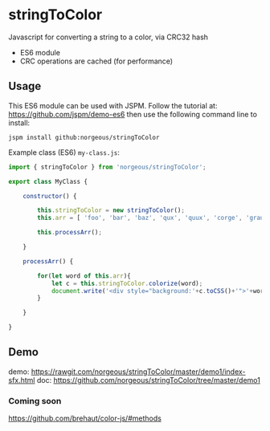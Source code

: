 # stringToColor
Javascript for converting a string to a color, via CRC32 hash

* ES6 module
* CRC operations are cached (for performance)

## Usage
This ES6 module can be used with JSPM.
Follow the tutorial at: https://github.com/jspm/demo-es6
then use the following command line to install:
```shell
jspm install github:norgeous/stringToColor
```
Example class (ES6) ```my-class.js```:
```js
import { stringToColor } from 'norgeous/stringToColor';

export class MyClass {

	constructor() {

		this.stringToColor = new stringToColor();
		this.arr = [ 'foo', 'bar', 'baz', 'qux', 'quux', 'corge', 'grault', 'garply', 'waldo', 'fred', 'plugh', 'xyzzy', 'thud', 'plumless', 'buckeroo' ];

		this.processArr();

	}

	processArr() {

		for(let word of this.arr){
			let c = this.stringToColor.colorize(word);
			document.write('<div style="background:'+c.toCSS()+'">'+word+'</div>');
		}

	}

}
```
## Demo
demo: https://rawgit.com/norgeous/stringToColor/master/demo1/index-sfx.html
doc: https://github.com/norgeous/stringToColor/tree/master/demo1

### Coming soon
https://github.com/brehaut/color-js/#methods
